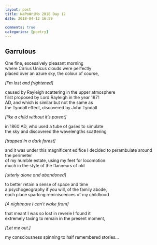 ```yaml
---  
layout: post  
title: NaPoWriMo 2018 Day 12  
date: 2018-04-12 16:59  
  
comments: true  
categories: [poetry]
---  
```

## Garrulous  

One fine, excessively pleasant morning  
where Cirrius Unicus clouds were perfectly  
placed over an azure sky, the colour of course,  

*[I’m lost and frightened]*  

caused by Rayleigh scattering in the upper atmosphere  
first proposed by Lord Rayleigh in the year 1871  
AD, and which is similar but not the same as  
the Tyndall effect, discovered by John Tyndall  

*[like a child without it’s parent]*

in 1860 AD, who used a tube of gases to simulate  
the sky and discovered the wavelengths scattering  

*[trapped in a dark forest]*  

and it was under this magnificent edifice I decided to perambulate around the perimeter  
of my humble estate, using my feet for locomotion  
much in the style of the flanneurs of old  

*[utterly alone and abandoned]*  

to better retain a sense of space and time  
a psychogeography if you will, of the family abode,  
each place sparking reminiscences of my childhood  

*[A nightmare I can't wake from]*

that meant I was so lost in reverie I found it  
extremely taxing to remain in the present moment,  

*[Let me out.]*  

my consciousness spinning to half remembered stories…  
